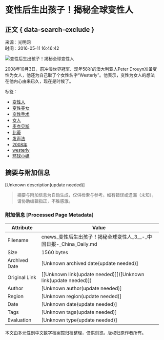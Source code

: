 # 变性后生出孩子！揭秘全球变性人

## 正文 { data-search-exclude }


来源：光明网  
时间：2016-05-11 16:46:42

![变性后生出孩子！揭秘全球变性人](http://imghealth.gmw.cn/attachement/png/site2/20160511/c03fd5535e9c189cdb512a.png)

2008年10月3日，前冲浪世界冠军、现年58岁的澳大利亚人Peter Drouyn准备变性为女人，他还为自己取了个女性名字“Westerly”。他表示，变性为女人的想法在他内心由来已久，现在是时候了。

标签：
- [变性人](http://search.chinadaily.com.cn/searchcn.jsp?searchText=%E5%8F%98%E6%80%A7%E4%BA%BA)
- [变性美女](http://search.chinadaily.com.cn/searchcn.jsp?searchText=%E5%8F%98%E6%80%A7%E7%BE%8E%E5%A5%B3)
- [变性手术](http://search.chinadaily.com.cn/searchcn.jsp?searchText=%E5%8F%98%E6%80%A7%E6%89%8B%E6%9C%AF)
- [女人](http://search.chinadaily.com.cn/searchcn.jsp?searchText=%E5%A5%B3%E4%BA%BA)
- [麦克贝斯](http://search.chinadaily.com.cn/searchcn.jsp?searchText=%E9%BA%A6%E5%85%8B%E8%B4%9D%E6%96%AF)
- [比蒂](http://search.chinadaily.com.cn/searchcn.jsp?searchText=%E6%AF%94%E8%92%82)
- [发声法](http://search.chinadaily.com.cn/searchcn.jsp?searchText=%E5%8F%91%E5%A3%B0%E6%B3%95)
- [2008年](http://search.chinadaily.com.cn/searchcn.jsp?searchText=2008%E5%B9%B4)
- [westerly](http://search.chinadaily.com.cn/searchen.jsp?searchText=westerly)
- [环球小姐](http://search.chinadaily.com.cn/searchcn.jsp?searchText=%E7%8E%AF%E7%90%83%E5%B0%8F%E5%A7%90)
<!-- tcd_original_link http://cnews.chinadaily.com.cn/2016-05/11/content_25217934_3.htm -->


## 摘要与附加信息

<!-- tcd_abstract -->
[Unknown description(update needed)]
<!-- tcd_abstract_end -->

> 摘要与附加信息为自动生成，仅供检索与参考。如有错误或遗漏（未知），请协助编辑指正，不胜感激。

### 附加信息 [Processed Page Metadata]

| Attribute       | Value                                  |
|-----------------|----------------------------------------|
| Filename        | cnews_变性后生出孩子！揭秘全球变性人_3__-_中国日报-_China_Daily.md                             |
| Size            | 1560 bytes                           |
| Archived Date   | [Unknown archived date(update needed)]                             |
| Original Link   | [[Unknown link(update needed)]]([Unknown link(update needed)])                       |
| Author          | [Unknown author(update needed)]                               |
| Region          | [Unknown region(update needed)]                               |
| Date            | [Unknown date(update needed)]                                 |
| Tags            | [Unknown tags(update needed)]                                 |
| Evaluation            | [Unknown type(update needed)]                                 |
<!-- tcd_table_end -->

本文由多元性别中文数字档案馆归档整理，仅供浏览。版权归原作者所有。
